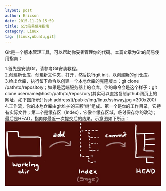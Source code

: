 ```yaml
---
layout: post
author: Ericson
date: 2015-11-20 15:59
title: Git简易使用指南
category: Linux
tag: [linux,ubuntu,git]
---
```


Git是一个版本管理工具，可以帮助你妥善管理你的代码。本篇文章为Git的简易使用指南：

1.首先是安装Git，请参考Git安装教程。<br/>
2.创建新仓库，创建新文件夹，打开，然后执行git init，以创建新的git仓库。<br/>
3.检出仓库，执行如下命令以创建一个本地仓库的克隆版本：git clone /path/to/repository；如果是远端服务器上的仓库，你的命令会是这个样子：git clone username@host:/path/to/repository(其实可以直接复制github网页上的网址，如下图所示)
![ssh address](/public/img/linux/sshway.jpg =300x200)
4.工作流，你的本地仓库由git维护的三颗“树”组成。第一个是你的工作目录，它持有实际文件；第二个是缓存区（Index），它像个缓存区域，临时保存你的改动；最后是HEAD，指向你最近一次提交后的结果。示意图如下所示：![stage](/public/img/linux/stage.jpg)